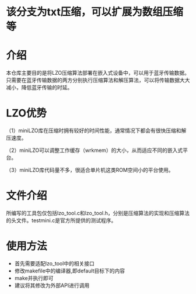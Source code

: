 # 该分支为txt压缩，可以扩展为数组压缩等
# 介绍
本仓库主要目的是将LZO压缩算法部署在嵌入式设备中，可以用于蓝牙传输数据。只需要在蓝牙传输数据的两方分别执行压缩算法和解压算法，可以将传输数据大大减小，降低蓝牙传输的时延。
# LZO优势
（1）miniLZO库在压缩时拥有较好的时间性能，通常情况下都会有很快压缩和解压速度。

（2）miniLZO可以调整工作缓存（wrkmem）的大小，从而适应不同的嵌入式平台。

（3）miniLZO库代码量不多，很适合单片机这类ROM空间小的平台使用。
# 文件介绍
所编写的工具包仅包括lzo_tool.c和lzo_tool.h，分别是压缩算法的实现和压缩算法的头文件。testmini.c是官方所提供的测试程序。

# 使用方法
- 首先需要适配lzo_tool中的相关接口
- 修改makefile中的编译器,即default目标下的内容
- make并执行即可
- 建议将其修改为外部API进行调用

